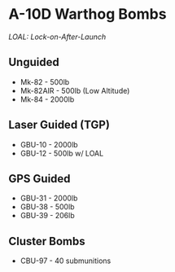 # A-10D Warthog Bombs

_LOAL: Lock-on-After-Launch_

## **Unguided**

- Mk-82 - 500lb
- Mk-82AIR - 500lb (Low Altitude)
- Mk-84 - 2000lb

## **Laser Guided (TGP)**

- GBU-10 - 2000lb
- GBU-12 - 500lb w/ LOAL

## **GPS Guided**

- GBU-31 - 2000lb
- GBU-38 - 500lb
- GBU-39 - 206lb

## **Cluster Bombs**

- CBU-97 - 40 submunitions
